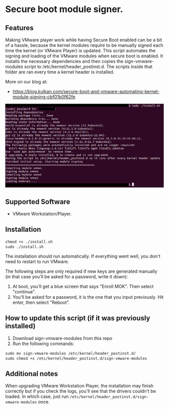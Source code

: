 # Secure boot module signer.

## Features

Making VMware player work while having Secure Boot enabled can be a bit of a hassle, because the kernel modules require to be manually signed each time the kernel (or VMware Player) is updated. This script automates the signing and loading of the VMware modules when secure boot is enabled.
It installs the necessary dependencies and then copies the sign-vmware-modules script to /etc/kernel/header\_postinst.d.
The scripts inside that folder are ran every time a kernel header is installed.

More on our blog at:

- https://blog.kulkan.com/secure-boot-and-vmware-automating-kernel-module-signing-cbf01b0f62fe

![secureboot-signer](screencapture1.png?raw=true "secureboot-signer")

## Supported Software 

- VMware Workstation/Player.


## Installation

```
chmod +x ./install.sh
sudo ./install.sh
```

The installation should run automatically. If everything went well, you don't need to restart to run VMware. 

The following steps are only required if new keys are generated manually (in that case you'll be asked for a password, write it down): 

1) At boot, you'll get a blue screen that says "Enroll MOK". Then select "continue". 
2) You'll be asked for a password, it is the one that you input previously. Hit enter, then select "Reboot".

## How to update this script (if it was previously installed)

1) Download sign-vmware-modules from this repo
2) Run the following commands:

```
sudo mv sign-vmware-modules /etc/kernel/header_postinst.d/
sudo chmod +x /etc/kernel/header_postinst.d/sign-vmware-modules
```

## Additional notes

When upgrading VMware Workstation Player, the installation may finish correctly but if you check the logs, you'll see that the drivers couldn't be loaded.
In which case, just run `/etc/kernel/header_postinst.d/sign-vmware-modules` once.
